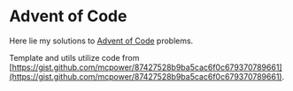# Advent of Code

Here lie my solutions to [Advent of Code](https://adventofcode.com/) problems.

Template and utils utilize code from [https://gist.github.com/mcpower/87427528b9ba5cac6f0c679370789661](https://gist.github.com/mcpower/87427528b9ba5cac6f0c679370789661).
